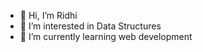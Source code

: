- 👋 Hi, I’m Ridhi
- 👀 I’m interested in Data Structures
- 🌱 I’m currently learning web development

<!---
RidhiAn/RidhiAn is a ✨ special ✨ repository because its `README.md` (this file) appears on your GitHub profile.
You can click the Preview link to take a look at your changes.
--->

